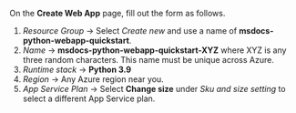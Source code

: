 On the **Create Web App** page, fill out the form as follows.

1. *Resource Group* &rarr; Select *Create new* and use a name of **msdocs-python-webapp-quickstart**.
1. *Name* &rarr; **msdocs-python-webapp-quickstart-XYZ** where XYZ is any three random characters. This name must be unique across Azure.
1. *Runtime stack* &rarr; **Python 3.9**
1. *Region* &rarr; Any Azure region near you.
1. *App Service Plan* &rarr; Select **Change size** under *Sku and size setting* to select a different App Service plan.